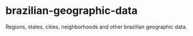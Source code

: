 # brazilian-geographic-data

Regions, states, cities, neighborhoods and other brazilian geographic data.
